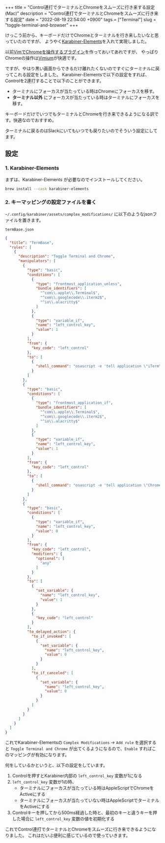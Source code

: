 +++
title = "Control連打でターミナルとChromeをスムーズに行き来する設定(Mac)"
description = "Control連打でターミナルとChromeをスムーズに行き来する設定"
date = "2022-08-19 22:54:00 +0900"
tags = ["Terminal"]
slug = "toggle-terminal-and-browser"
+++

けっこう前から、キーボードだけでChromeとターミナルを行き来したいなと思っていたのですが、
ようやく[Karabiner-Elements](https://karabiner-elements.pqrs.org/)を入れて実現しました。

以前[VimでChromeを操作するプラグイン](https://www.biosugar0.com/posts/2020/08/chrome-vim/)を作っておいてあれですが、
やっぱりChromeの操作は[Vimium](https://chrome.google.com/webstore/detail/vimium/dbepggeogbaibhgnhhndojpepiihcmeb)が快適です。

ですが、やはり黒い画面からできるだけ離れたくないのですぐにターミナルに戻ってこれる設定をしました。
Karabiner-Elementsで以下の設定をすれば、Controlを2連打することで以下のことができます。

* ターミナルにフォーカスが当たっている時はChromeにフォーカスを移す。
* **ターミナル以外** にフォーカスが当たっている時はターミナルにフォーカスを移す。

キーボードだけでいつでもターミナルとChromeを行き来できるようになる訳です。快適なのでおすすめ。


ターミナルに戻るのはSlackにいてもいつでも戻りたいのでそういう設定にしてます。


## 設定

### 1. Karabiner-Elements
まずは、Karabiner-Elements が必要なのでインストールしてください。

```sh
brew install --cask karabiner-elements
```

### 2. キーマッピングの設定ファイルを書く

`~/.config/karabiner/assets/complex_modifications/` に以下のようなjsonファイルを置きます。

<!--more-->


`termBase.json`

```json
{
  "title": "TermBase",
  "rules": [
    {
      "description": "Toggle Terminal and Chrome",
      "manipulators": [
        {
          "type": "basic",
          "conditions": [
            {
              "type": "frontmost_application_unless",
              "bundle_identifiers": [
                "^com\\.apple\\.Terminal$",
                "^com\\.googlecode\\.iterm2$",
                "^io\\.alacritty$"
              ]
            },
            {
              "type": "variable_if",
              "name": "left_control_key",
              "value": 1
            }
          ],
          "from": {
            "key_code": "left_control"
          },
          "to": [
            {
              "shell_command": "osascript -e 'tell application \"iTerm\" to activate' &"
            }
          ]
        },
        {
          "type": "basic",
          "conditions": [
            {
              "type": "frontmost_application_if",
              "bundle_identifiers": [
                "^com\\.apple\\.Terminal$",
                "^com\\.googlecode\\.iterm2$",
                "^io\\.alacritty$"
              ]
            },
            {
              "type": "variable_if",
              "name": "left_control_key",
              "value": 1
            }
          ],
          "from": {
            "key_code": "left_control"
          },
          "to": [
            {
              "shell_command": "osascript -e 'tell application \"Chrome\" to activate' &"
            }
          ]
        },
        {
          "type": "basic",
          "conditions": [
            {
              "type": "variable_if",
              "name": "left_control_key",
              "value": 0
            }
          ],
          "from": {
            "key_code": "left_control",
            "modifiers": {
              "optional": [
                "any"
              ]
            }
          },
          "to": [
            {
              "set_variable": {
                "name": "left_control_key",
                "value": 1
              }
            },
            {
              "key_code": "left_control"
            }
          ],
          "to_delayed_action": {
            "to_if_invoked": [
              {
                "set_variable": {
                  "name": "left_control_key",
                  "value": 0
                }
              }
            ],
            "to_if_canceled": [
              {
                "set_variable": {
                  "name": "left_control_key",
                  "value": 0
                }
              }
            ]
          }
        }
      ]
    }
  ]
}
```

これでKarabiner-Elementsの `Complex Modifications` → `Add rule` を選択すると `Toggle Terminal and Chrome` が出てくるようになるので、`Enable` すればこのマッピングが有効になります。


何をしているかというと、以下の設定をしています。

1. Controlを押すとKarabiner内部の `left_control_key` 変数が1になる
2. `left_control_key` 変数が1の時、
    * ターミナルにフォーカスが当たっている時はAppleScriptでChromeをActiveにする
    * ターミナルにフォーカスが当たっていない時はAppleScriptでターミナルをActiveにする
3. Controlキーを押してから500ms経過した時と、最初のキーと違うキーを押した場合に `left_control_key` 変数の値を初期化する


これでControl連打でターミナルとChromeをスムーズに行き来できるようになりました。
これはだいぶ便利に感じているので使っていきます。
